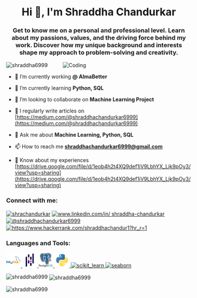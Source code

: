 

<h1 align="center">Hi 👋, I'm Shraddha Chandurkar</h1>
<h3 align="center">Get to know me on a personal and professional level. Learn about my passions, values, and the driving force behind my work. Discover how my unique background and interests shape my approach to problem-solving and creativity.</h3>
<img align="right" alt="Coding" width="350" src="https://github.com/Shraddha6999/Shraddha6999/assets/123643720/8c2d54fa-3b74-45f9-ac38-70ad86c8af93">
<p align="left"> <img src="https://komarev.com/ghpvc/?username=shraddha6999&label=Profile%20views&color=0e75b6&style=flat" alt="shraddha6999" /> </p>

- 🔭 I’m currently working **@ AlmaBetter**

- 🌱 I’m currently learning **Python, SQL**

- 👯 I’m looking to collaborate on **Machine Learning Project**

- 📝 I regularly write articles on [https://medium.com/@shraddhachandurkar6999](https://medium.com/@shraddhachandurkar6999)

- 💬 Ask me about **Machine Learning, Python, SQL**

- 📫 How to reach me **shraddhachandurkar6999@gmail.com**

- 📄 Know about my experiences [https://drive.google.com/file/d/1eob4h2t4XQ9def1iV9LbhYX_Ljk9pOy3/view?usp=sharing](https://drive.google.com/file/d/1eob4h2t4XQ9def1iV9LbhYX_Ljk9pOy3/view?usp=sharing)

<h3 align="left">Connect with me:</h3>
<p align="left">
<a href="https://twitter.com/shrachandurkar" target="blank"><img align="center" src="https://raw.githubusercontent.com/rahuldkjain/github-profile-readme-generator/master/src/images/icons/Social/twitter.svg" alt="shrachandurkar" height="30" width="40" /></a>
<a href="https://linkedin.com/in/www.linkedin.com/in/ shraddha-chandurkar" target="blank"><img align="center" src="https://raw.githubusercontent.com/rahuldkjain/github-profile-readme-generator/master/src/images/icons/Social/linked-in-alt.svg" alt="www.linkedin.com/in/ shraddha-chandurkar" height="30" width="40" /></a>
<a href="https://medium.com/@shraddhachandurkar6999" target="blank"><img align="center" src="https://raw.githubusercontent.com/rahuldkjain/github-profile-readme-generator/master/src/images/icons/Social/medium.svg" alt="@shraddhachandurkar6999" height="30" width="40" /></a>
<a href="https://www.hackerrank.com/https://www.hackerrank.com/shraddhachandur1?hr_r=1" target="blank"><img align="center" src="https://raw.githubusercontent.com/rahuldkjain/github-profile-readme-generator/master/src/images/icons/Social/hackerrank.svg" alt="https://www.hackerrank.com/shraddhachandur1?hr_r=1" height="30" width="40" /></a>
</p>

<h3 align="left">Languages and Tools:</h3>
<p align="left"> <a href="https://www.mysql.com/" target="_blank" rel="noreferrer"> <img src="https://raw.githubusercontent.com/devicons/devicon/master/icons/mysql/mysql-original-wordmark.svg" alt="mysql" width="40" height="40"/> </a> <a href="https://pandas.pydata.org/" target="_blank" rel="noreferrer"> <img src="https://raw.githubusercontent.com/devicons/devicon/2ae2a900d2f041da66e950e4d48052658d850630/icons/pandas/pandas-original.svg" alt="pandas" width="40" height="40"/> </a> <a href="https://www.postgresql.org" target="_blank" rel="noreferrer"> <img src="https://raw.githubusercontent.com/devicons/devicon/master/icons/postgresql/postgresql-original-wordmark.svg" alt="postgresql" width="40" height="40"/> </a> <a href="https://www.python.org" target="_blank" rel="noreferrer"> <img src="https://raw.githubusercontent.com/devicons/devicon/master/icons/python/python-original.svg" alt="python" width="40" height="40"/> </a> <a href="https://scikit-learn.org/" target="_blank" rel="noreferrer"> <img src="https://upload.wikimedia.org/wikipedia/commons/0/05/Scikit_learn_logo_small.svg" alt="scikit_learn" width="40" height="40"/> </a> <a href="https://seaborn.pydata.org/" target="_blank" rel="noreferrer"> <img src="https://seaborn.pydata.org/_images/logo-mark-lightbg.svg" alt="seaborn" width="40" height="40"/> </a> </p>

<p><img align="left" src="https://github-readme-stats.vercel.app/api/top-langs?username=shraddha6999&show_icons=true&locale=en&layout=compact" alt="shraddha6999" /></p>

<p>&nbsp;<img align="center" src="https://github-readme-stats.vercel.app/api?username=shraddha6999&show_icons=true&locale=en" alt="shraddha6999" /></p>

<p><img align="center" src="https://github-readme-streak-stats.herokuapp.com/?user=shraddha6999&" alt="shraddha6999" /></p>
